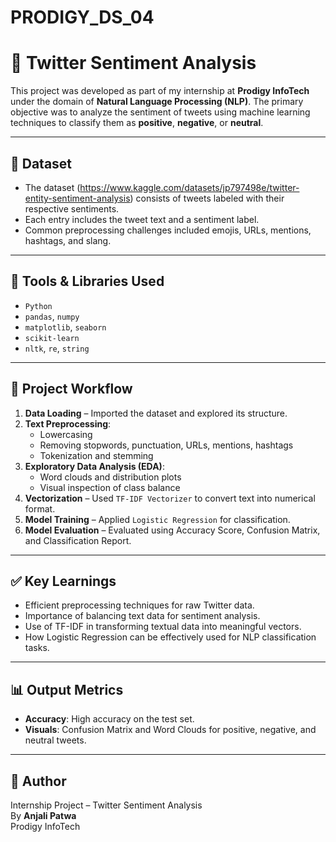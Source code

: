 # PRODIGY_DS_04
# 💬 Twitter Sentiment Analysis

This project was developed as part of my internship at **Prodigy InfoTech** under the domain of **Natural Language Processing (NLP)**. The primary objective was to analyze the sentiment of tweets using machine learning techniques to classify them as **positive**, **negative**, or **neutral**.

---

## 📁 Dataset

- The dataset (https://www.kaggle.com/datasets/jp797498e/twitter-entity-sentiment-analysis) consists of tweets labeled with their respective sentiments.
- Each entry includes the tweet text and a sentiment label.
- Common preprocessing challenges included emojis, URLs, mentions, hashtags, and slang.

---

## 🧰 Tools & Libraries Used

- `Python`
- `pandas`, `numpy`
- `matplotlib`, `seaborn`
- `scikit-learn`
- `nltk`, `re`, `string`

---

## 🔄 Project Workflow

1. **Data Loading** – Imported the dataset and explored its structure.
2. **Text Preprocessing**:
   - Lowercasing
   - Removing stopwords, punctuation, URLs, mentions, hashtags
   - Tokenization and stemming
3. **Exploratory Data Analysis (EDA)**:
   - Word clouds and distribution plots
   - Visual inspection of class balance
4. **Vectorization** – Used `TF-IDF Vectorizer` to convert text into numerical format.
5. **Model Training** – Applied `Logistic Regression` for classification.
6. **Model Evaluation** – Evaluated using Accuracy Score, Confusion Matrix, and Classification Report.

---

## ✅ Key Learnings

- Efficient preprocessing techniques for raw Twitter data.
- Importance of balancing text data for sentiment analysis.
- Use of TF-IDF in transforming textual data into meaningful vectors.
- How Logistic Regression can be effectively used for NLP classification tasks.

---

## 📊 Output Metrics

- **Accuracy**: High accuracy on the test set.
- **Visuals**: Confusion Matrix and Word Clouds for positive, negative, and neutral tweets.

---

## 👤 Author

Internship Project – Twitter Sentiment Analysis  
By **Anjali Patwa**  
 Prodigy InfoTech
